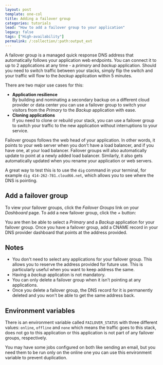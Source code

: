 ```yaml
---
layout: post
template: one-col
title: Adding a failover group
categories: tutorials
lead: "How to add a failover group to your application"
legacy: false
tags: ["High-availability"]
permalink: /:collection/:path:output_ext
---
```



A failover group is a managed quick response DNS address that automatically follows your application web endpoints. You can connect it to up to 2 applications at any time - a _primary_ and _backup_ application. Should you need to switch traffic between your stacks, simply flip the switch and your traffic will flow to the _backup_ application within 5 minutes.

There are two major use cases for this:

- **Application resilience**  
 By building and nominating a secondary backup on a different cloud provider or data center you can use a failover group to switch your visitors from the _Primary_ to the _Backup_ application with ease.
- **Cloning applications**  
 If you need to clone or rebuild your stack, you can use a failover group to switch your traffic to the new application without interruptions to your service.

Failover groups follows the web head of your application. In other words, it points to your web server when you don't have a load balancer, and if you have one, at your load balancer. Failover groups will also automatically update to point at a newly added load balancer. Similarly, it also gets automatically updated when you rename your application or web servers.

A great way to test this is to use the `dig` command in your terminal, for example `dig 414-262-781.cloud66.net`, which allows you to see where the DNS is pointing.


## Add a failover group
To view your failover groups, click the _Failover Groups_ link on your _Dashboard_ page. To add a new failover group, click the _+_ button:

You are then be able to select a _Primary_ and a _Backup_ application for your failover group. Once you have a failover group, add a CNAME record in your DNS provider dashboard that points at the address provided.


## Notes
- You don't need to select any applications for your failover group. This allows you to reserve the address provided for future use. This is particularly useful when you want to keep address the same.
- Having a _backup_ application is not mandatory.
- You can only delete a failover group when it isn't pointing at any applications.
- Once you delete a failover group, the DNS record for it is permanently deleted and you won't be able to get the same address back.


## Environment variables

There is an environment variable called `FAILOVER_STATUS` with three different values: `online`, `offline` and `none` which means the traffic goes to this stack, does not go to this application or this application is not part of any failover groups, respectively.

You may have some jobs configured on both like sending an email, but you need them to be run only on the online one you can use this environment variable to prevent duplication.

